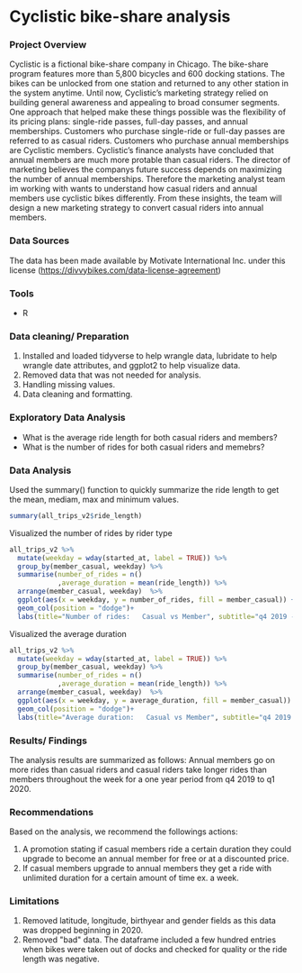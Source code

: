 # Cyclistic bike-share analysis

### Project Overview

Cyclistic is a fictional bike-share company in Chicago. The bike-share program features more than 5,800 bicycles and 600 docking stations. The bikes can be unlocked from one station and returned to any other station in the system anytime. Until now, Cyclistic’s marketing strategy relied on building general awareness and appealing to broad consumer segments. One approach that helped make these things possible was the  flexibility of its pricing plans: single-ride passes, full-day passes, and annual memberships. Customers who purchase single-ride or full-day passes are referred to as casual riders. Customers who purchase annual memberships are Cyclistic members. Cyclistic’s  finance analysts have concluded that annual members are much more pro table than casual riders. The director of marketing believes the companys future success depends on maximizing the number of annual memberships. Therefore the marketing analyst team im working with wants to understand how casual riders and annual members use cyclistic bikes differently. From these insights, the team will design a new marketing strategy to convert casual riders into annual members. 

### Data Sources

The data has been made available by Motivate International Inc. under this license (https://divvybikes.com/data-license-agreement)

### Tools 

- R

### Data cleaning/ Preparation
1. Installed and loaded tidyverse to help wrangle data, lubridate to help wrangle date attributes, and ggplot2 to help visualize data.
2. Removed data that was not needed for analysis.
3. Handling missing values.
4. Data cleaning and formatting.

### Exploratory Data Analysis
- What is the average ride length for both casual riders and members?
- What is the number of rides for both casual riders and memebrs?

### Data Analysis

Used the summary() function to quickly summarize the ride length to get the mean, mediam, max and minimum values.

```R
summary(all_trips_v2$ride_length)
```
Visualized the number of rides by rider type

```R
all_trips_v2 %>% 
  mutate(weekday = wday(started_at, label = TRUE)) %>% 
  group_by(member_casual, weekday) %>% 
  summarise(number_of_rides = n()
            ,average_duration = mean(ride_length)) %>% 
  arrange(member_casual, weekday)  %>% 
  ggplot(aes(x = weekday, y = number_of_rides, fill = member_casual)) +
  geom_col(position = "dodge")+
  labs(title="Number of rides:   Casual vs Member", subtitle="q4 2019 - q1 2020")
```

Visualized the average duration

```R
all_trips_v2 %>% 
  mutate(weekday = wday(started_at, label = TRUE)) %>% 
  group_by(member_casual, weekday) %>% 
  summarise(number_of_rides = n()
            ,average_duration = mean(ride_length)) %>% 
  arrange(member_casual, weekday)  %>% 
  ggplot(aes(x = weekday, y = average_duration, fill = member_casual)) +
  geom_col(position = "dodge")+
  labs(title="Average duration:   Casual vs Member", subtitle="q4 2019 - q1 2020")
```

### Results/ Findings

The analysis results are summarized as follows:
Annual members go on more rides than casual riders and casual riders take longer rides than members throughout the week for a one year period from q4 2019 to q1 2020.

### Recommendations

Based on the analysis, we recommend the followings actions:
1. A promotion stating if casual members ride a certain duration they could upgrade to become an annual member for free or at a discounted price.
2. If casual members upgrade to annual members they get a ride with unlimited duration for a certain amount of time ex. a week.

### Limitations
1. Removed latitude, longitude, birthyear and gender fields as this data was dropped beginning in 2020.
2. Removed "bad" data. The dataframe included a few hundred entries when bikes were taken out of docks and checked for quality or the ride length was negative. 
